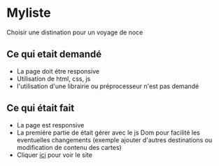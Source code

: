 # Myliste
Choisir une distination pour un voyage de noce

## Ce qui etait demandé 
* La page doit étre responsive
* Utilisation de html, css, js
* l'utilisation d'une librairie ou préprocesseur n'est pas demandé

## Ce qui était fait 
* La page est responsive
* La premiére partie de était gérer avec le js Dom pour facilité les eventuelles changements (exemple ajouter d'autres destinations ou modification de contenu des cartes)
* Cliquer [ici](https://azizahamime.github.io/Myliste/) pour voir le site

